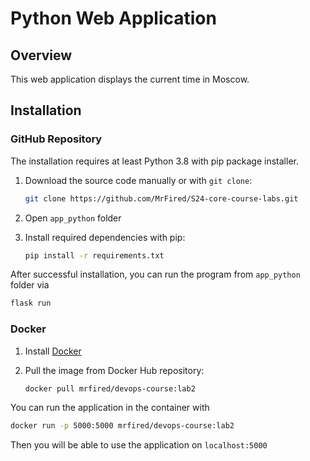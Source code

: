 # Python Web Application

## Overview

This web application displays the current time in Moscow.

## Installation

### GitHub Repository

The installation requires at least Python 3.8 with pip package installer.

1. Download the source code manually or with `git clone`:

    ```bash
    git clone https://github.com/MrFired/S24-core-course-labs.git 
    ```

2. Open `app_python` folder
3. Install required dependencies with pip:

   ```bash
   pip install -r requirements.txt  
   ```

After successful installation, you can run the program from `app_python` folder via

```bash
flask run
```

### Docker

1. Install [Docker](https://docs.docker.com/get-docker/)
2. Pull the image from Docker Hub repository:

   ```bash
   docker pull mrfired/devops-course:lab2
   ```

You can run the application in the container with

```bash
docker run -p 5000:5000 mrfired/devops-course:lab2
```

Then you will be able to use the application on `localhost:5000`
